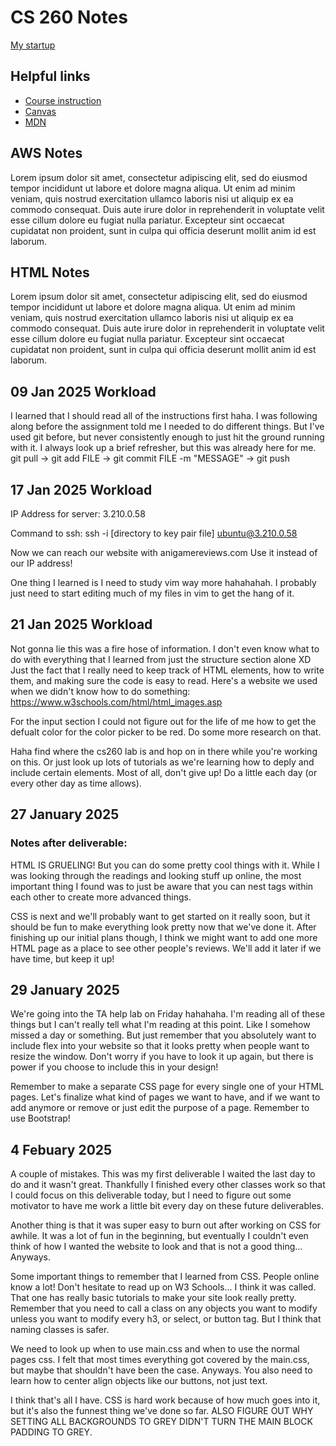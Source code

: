 # CS 260 Notes

[My startup](https://simon.cs260.click)

## Helpful links

- [Course instruction](https://github.com/webprogramming260)
- [Canvas](https://byu.instructure.com)
- [MDN](https://developer.mozilla.org)

## AWS Notes

Lorem ipsum dolor sit amet, consectetur adipiscing elit, sed do eiusmod tempor incididunt ut labore et dolore magna aliqua. Ut enim ad minim veniam, quis nostrud exercitation ullamco laboris nisi ut aliquip ex ea commodo consequat. Duis aute irure dolor in reprehenderit in voluptate velit esse cillum dolore eu fugiat nulla pariatur. Excepteur sint occaecat cupidatat non proident, sunt in culpa qui officia deserunt mollit anim id est laborum.

## HTML Notes

Lorem ipsum dolor sit amet, consectetur adipiscing elit, sed do eiusmod tempor incididunt ut labore et dolore magna aliqua. Ut enim ad minim veniam, quis nostrud exercitation ullamco laboris nisi ut aliquip ex ea commodo consequat. Duis aute irure dolor in reprehenderit in voluptate velit esse cillum dolore eu fugiat nulla pariatur. Excepteur sint occaecat cupidatat non proident, sunt in culpa qui officia deserunt mollit anim id est laborum.

## 09 Jan 2025 Workload

I learned that I should read all of the instructions first haha. I was following along before the assignment told me I needed to do different things. But I've used git before, but never consistently enough to just hit the ground running with it. I always look up a brief refresher, but this was already here for me. git pull -> git add FILE -> git commit FILE -m "MESSAGE" -> git push

## 17 Jan 2025 Workload

IP Address for server: 3.210.0.58

Command to ssh: ssh -i [directory to key pair file] ubuntu@3.210.0.58

Now we can reach our website with anigamereviews.com
Use it instead of our IP address!

One thing I learned is I need to study vim way more hahahahah. I probably just need to start editing much of my files in vim to get the hang of it. 

## 21 Jan 2025 Workload

Not gonna lie this was a fire hose of information. I don't even know what to do with everything that I learned from just the structure section alone XD Just the fact that I really need to keep track of HTML elements, how to write them, and making sure the code is easy to read. Here's a website we used when we didn't know how to do something: https://www.w3schools.com/html/html_images.asp

For the input section I could not figure out for the life of me how to get the defualt color for the color picker to be red. Do some more research on that.

Haha find where the cs260 lab is and hop on in there while you're working on this. Or just look up lots of tutorials as we're learning how to deply and include certain elements. Most of all, don't give up! Do a little each day (or every other day as time allows).

## 27 January 2025 
### Notes after deliverable:

HTML IS GRUELING! But you can do some pretty cool things with it. While I was looking through the readings and looking stuff up online, the most important thing I found was to just be aware that you can nest tags within each other to create more advanced things.

CSS is next and we'll probably want to get started on it really soon, but it should be fun to make everything look pretty now that we've done it. After finishing up our initial plans though, I think we might want to add one more HTML page as a place to see other people's reviews. We'll add it later if we have time, but keep it up!

## 29 January 2025

We're going into the TA help lab on Friday hahahaha. I'm reading all of these things but I can't really tell what I'm reading at this point. Like I somehow missed a day or something. But just remember that you absolutely want to include flex into your website so that it looks pretty when people want to resize the window. Don't worry if you have to look it up again, but there is power if you choose to include this in your design!

Remember to make a separate CSS page for every single one of your HTML pages. Let's finalize what kind of pages we want to have, and if we want to add anymore or remove or just edit the purpose of a page. Remember to use Bootstrap!

## 4 Febuary 2025

A couple of mistakes. This was my first deliverable I waited the last day to do and it wasn't great. Thankfully I finished every other classes work so that I could focus on this deliverable today, but I need to figure out some motivator to have me work a little bit every day on these future deliverables. 

Another thing is that it was super easy to burn out after working on CSS for awhile. It was a lot of fun in the beginning, but eventually I couldn't even think of how I wanted the website to look and that is not a good thing... Anyways. 

Some important things to remember that I learned from CSS. People online know a lot! Don't hesitate to read up on W3 Schools... I think it was called. That one has really basic tutorials to make your site look really pretty. Remember that you need to call a class on any objects you want to modify unless you want to modify every h3, or select, or button tag. But I think that naming classes is safer.

We need to look up when to use main.css and when to use the normal pages css. I felt that most times everything got covered by the main.css, but maybe that shouldn't have been the case. Anyways. You also need to learn how to center align objects like our buttons, not just text. 

I think that's all I have. CSS is hard work because of how much goes into it, but it's also the funnest thing we've done so far. ALSO FIGURE OUT WHY SETTING ALL BACKGROUNDS TO GREY DIDN'T TURN THE MAIN BLOCK PADDING TO GREY.